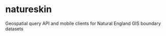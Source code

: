 natureskin
==========

Geospatial query API and mobile clients for Natural England GIS boundary datasets